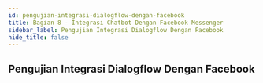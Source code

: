 ```yaml
---
id: pengujian-integrasi-dialogflow-dengan-facebook
title: Bagian 8 - Integrasi Chatbot Dengan Facebook Messenger
sidebar_label: Pengujian Integrasi Dialogflow Dengan Facebook
hide_title: false
---
```

## Pengujian Integrasi Dialogflow Dengan Facebook
